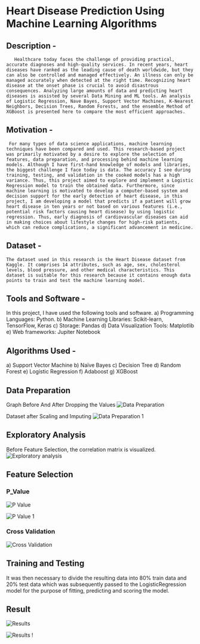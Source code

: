 # Heart Disease Prediction Using Machine Learning Algorithms

## Description - 

       Healthcare today faces the challenge of providing practical, accurate diagnoses and high-quality services. In recent years, heart diseases have ranked as the leading cause of death worldwide, but they can also be controlled and managed effectively. An illness can only be managed accurately when detected at the right time. Recognizing heart disease at the onset phase is crucial to avoid disastrous consequences. Analyzing large amounts of data and predicting heart diseases is assisted by several Data Mining and ML tools. An analysis of Logistic Regression, Nave Bayes, Support Vector Machines, K-Nearest Neighbors, Decision Trees, Random Forests, and the ensemble Method of XGBoost is presented here to compare the most efficient approaches.

## Motivation - 

     For many types of data science applications, machine learning techniques have been compared and used. This research-based project was primarily motivated by a desire to explore the selection of features, data preparation, and processing behind machine learning models. Although I have first-hand knowledge of models and libraries, the biggest challenge I face today is data. The accuracy I see during training, testing, and validation in the cooked models has a high variance. Thus, this project aimed to explore and implement a Logistic Regression model to train the obtained data. Furthermore, since machine learning is motivated to develop a computer-based system and decision support for the early detection of heart disease, in this project, I am developing a model that predicts if a patient will grow heart disease in ten years or not based on various features (i.e., potential risk factors causing heart disease) by using logistic regression. Thus, early diagnosis of cardiovascular diseases can aid in making choices about lifestyle changes for high-risk patients, which can reduce complications, a significant advancement in medicine.


## Dataset -

    The dataset used in this research is the Heart Disease dataset from Kaggle. It comprises 14 attributes, such as age, sex, cholesterol levels, blood pressure, and other medical characteristics. This dataset is suitable for this research because it contains enough data points to train and test the machine learning model.

## Tools and Software - 

In this project, I have used the following tools and software. 
a)	Programming Languages: Python.
b)	Machine Learning Libraries: Scikit-learn, TensorFlow, Keras
c)	Storage: Pandas
d)	Data Visualization Tools: Matplotlib
e)	Web frameworks: Jupiter Notebook

## Algorithms Used - 

a) Support Vector Machine
b) Naïve Bayes
c) Decision Tree
d) Random Forest
e) Logistic Regression
f) Adaboost
g) XGBoost

## Data Preparation

Graph Before And After Dropping the Values
![Data Preparation](https://github.com/PoojithaMPrasad/Heart-Disease/assets/129121710/7dce0454-d97e-4f6c-9863-35ec06ae8e21)

Dataset after Scaling and Imputing
![Data Preparation 1](https://github.com/PoojithaMPrasad/Heart-Disease/assets/129121710/d5aabd19-c1d9-4f46-a73a-6ddd6ecf068d)

## Exploratory Analysis

Before Feature Selection, the correlation matrix is visualized.
![Exploratory analysis](https://github.com/PoojithaMPrasad/Heart-Disease/assets/129121710/de1c8544-9b70-4254-85e7-011559d45dbb)

## Feature Selection 

### P_Value
![P Value](https://github.com/PoojithaMPrasad/Heart-Disease/assets/129121710/8dfdae7d-4982-49b7-8321-cbaf57f08fb4)

![P Value 1](https://github.com/PoojithaMPrasad/Heart-Disease/assets/129121710/cb7ce0a6-82f2-4091-a232-bf5b2cd046f0)

### Cross Validation

![Cross Validation](https://github.com/PoojithaMPrasad/Heart-Disease/assets/129121710/74df73ac-6f8a-4d88-925b-5a0fd555f7b0)

## Training and Testing 
It was then necessary to divide the resulting data into 80% train data and 20% test data which was subsequently passed to the LogisticRegression model for the purpose of fitting, predicting and scoring the model.

## Result 
![Results](https://github.com/PoojithaMPrasad/Heart-Disease/assets/129121710/c8c1470f-0f59-4301-8ae8-3a5cf1985874)

![Results !](https://github.com/PoojithaMPrasad/Heart-Disease/assets/129121710/5f607805-b8be-44da-aebf-644ba17fe892)


